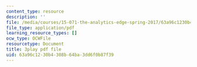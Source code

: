 ```yaml
---
content_type: resource
description: ''
file: /media/courses/15-071-the-analytics-edge-spring-2017/63a96c1230b4308b64ba3dd6f0b87f39_2wtc5Su-fZA.pdf
file_type: application/pdf
learning_resource_types: []
ocw_type: OCWFile
resourcetype: Document
title: 3play pdf file
uid: 63a96c12-30b4-308b-64ba-3dd6f0b87f39
---
```


